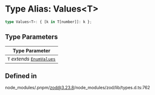 # Type Alias: Values\<T\>

```ts
type Values<T>: { [k in T[number]]: k };
```

## Type Parameters

| Type Parameter |
| ------ |
| `T` *extends* [`EnumValues`](EnumValues.md) |

## Defined in

node\_modules/.pnpm/zod@3.23.8/node\_modules/zod/lib/types.d.ts:762
